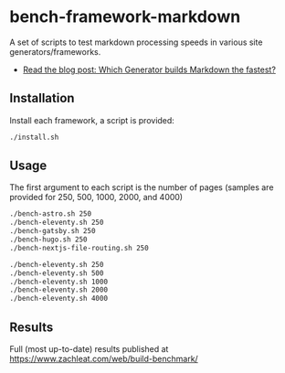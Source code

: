 # bench-framework-markdown

A set of scripts to test markdown processing speeds in various site generators/frameworks.

* [Read the blog post: Which Generator builds Markdown the fastest?](https://www.zachleat.com/web/build-benchmark/)

## Installation

Install each framework, a script is provided:

```sh
./install.sh
```

## Usage

The first argument to each script is the number of pages (samples are provided for 250, 500, 1000, 2000, and 4000)

```sh
./bench-astro.sh 250
./bench-eleventy.sh 250
./bench-gatsby.sh 250
./bench-hugo.sh 250
./bench-nextjs-file-routing.sh 250

./bench-eleventy.sh 250
./bench-eleventy.sh 500
./bench-eleventy.sh 1000
./bench-eleventy.sh 2000
./bench-eleventy.sh 4000
```

## Results

Full (most up-to-date) results published at https://www.zachleat.com/web/build-benchmark/
